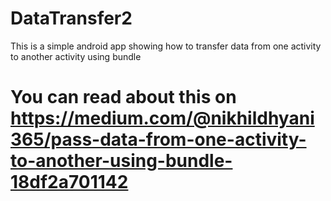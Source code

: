 # DataTransfer2
This is a simple android app showing how to transfer data from one activity to another activity using bundle

# You can read about this on https://medium.com/@nikhildhyani365/pass-data-from-one-activity-to-another-using-bundle-18df2a701142
